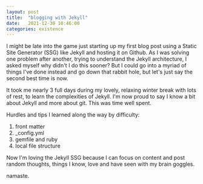 ```yaml
---
layout: post
title:  "blogging with Jekyll"
date:   2021-12-30 10:46:00
categories: existence
---
```


I might be late into the game just starting up my first blog post using a Static Site Generator (SSG) like Jekyll and hosting it on Github. As I was solving one problem after another, trying to understand the Jekyll architecture, I asked myself why didn't I do this sooner? But I could go into a myriad of things I've done instead and go down that rabbit hole, but let's just say the second best time is now.

It took me nearly 3 full days during my lovely, relaxing winter break with lots of rest, to learn the complexities of Jekyll. I'm now proud to say I know a bit about Jekyll and more about git. This was time well spent.

Hurdles and tips I learned along the way by difficulty:

1. front matter
2. _config.yml
3. gemfile and ruby
4. local file structure 

Now I'm loving the Jekyll SSG because I can focus on content and post random thoughts, things I know, love and have seen with my brain goggles.

namaste.